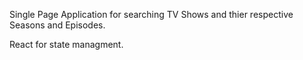 Single Page Application for searching TV Shows and thier respective Seasons and Episodes.

React for state managment.